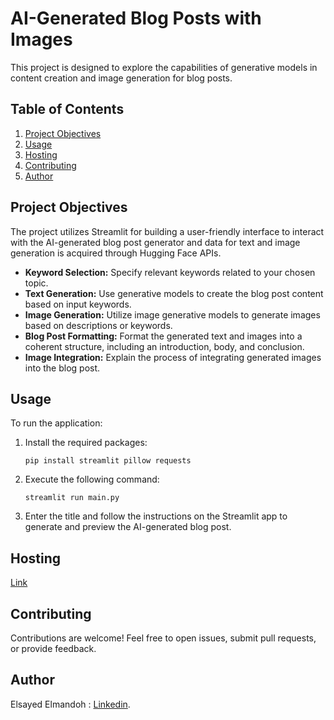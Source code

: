 # AI-Generated Blog Posts with Images

This project is designed to explore the capabilities of generative models in content creation and image generation for blog posts.

## Table of Contents
1. [Project Objectives](#project-objectives)
2. [Usage](#usage)
3. [Hosting](#hosting)
4. [Contributing](#contributing)
5. [Author](#author)


## Project Objectives

The project utilizes Streamlit for building a user-friendly interface to interact with the AI-generated blog post generator and data for text and image generation is acquired through Hugging Face APIs.
- **Keyword Selection:** Specify relevant keywords related to your chosen topic.
- **Text Generation:** Use generative models to create the blog post content based on input keywords.
- **Image Generation:** Utilize image generative models to generate images based on descriptions or keywords.
- **Blog Post Formatting:** Format the generated text and images into a coherent structure, including an introduction, body, and conclusion.
- **Image Integration:** Explain the process of integrating generated images into the blog post.

## Usage

To run the application:

1. Install the required packages:
    ```
    pip install streamlit pillow requests
    ```

2. Execute the following command:
    ```
    streamlit run main.py
    ```

3. Enter the title and follow the instructions on the Streamlit app to generate and preview the AI-generated blog post.

## Hosting
  [Link](https://dashboardelectropi-hewqlystrcemmjadhtb2hw.streamlit.app/)
  
## Contributing

Contributions are welcome! Feel free to open issues, submit pull requests, or provide feedback.

## Author

  Elsayed Elmandoh : [Linkedin](https://www.linkedin.com/in/elsayed-elmandoh-77544428a/).
